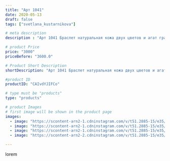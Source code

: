 ```yaml
---
title: "Арт 1041"
date: 2020-05-13
draft: false
tags: ["svetlana_kustarnikova"]

# meta description
description : "Арт 1041 Браслет натуральная кожа двух цветов и агат граненый размер камня 3 см ПРОДАНО"

# product Price
price: "3000"
priceBefore: "3600.0"

# Product Short Description
shortDescription: "Арт 1041 Браслет натуральная кожа двух цветов и агат граненый размер камня 3 см ПРОДАНО"

#product ID
productID: "CAIvdYJIFCo"

# type must be "products"
type: "products"

# product Images
# first image will be shown in the product page
images:
  - image: "https://scontent-arn2-1.cdninstagram.com/v/t51.2885-15/e35/96417101_278219153352298_1527433778362021471_n.jpg?se=7&tp=1&_nc_ht=scontent-arn2-1.cdninstagram.com&_nc_cat=110&_nc_ohc=mPWUA1kUyFYAX9fAedx&oh=5ea0fe1e837ecddb46bf490eb73f21e1&oe=606CC82F&ig_cache_key=MjMwODMwMzUyOTMwNzIyNTc5NA%3D%3D.2"
  - image: "https://scontent-arn2-1.cdninstagram.com/v/t51.2885-15/e35/96873037_236583131004087_3112648150486335313_n.jpg?tp=1&_nc_ht=scontent-arn2-1.cdninstagram.com&_nc_cat=103&_nc_ohc=ErjsY81EF_QAX_tJQ4m&oh=e61168a24065bf1c995cf42cd45d2b53&oe=606A45B8&ig_cache_key=MjMwODMwMzUyOTMxNTQ4NzA2Mw%3D%3D.2"
  - image: "https://scontent-arn2-1.cdninstagram.com/v/t51.2885-15/e35/96418093_2595226320729010_8953039201638896725_n.jpg?se=7&tp=1&_nc_ht=scontent-arn2-1.cdninstagram.com&_nc_cat=110&_nc_ohc=3bIDJ1gpOmYAX9l7gBy&oh=999b2163718636eba0ab0084b8cbb824&oe=606B0ACC&ig_cache_key=MjMwODMwMzUyOTI5ODg2OTAwNg%3D%3D.2"
  - image: "https://scontent-arn2-2.cdninstagram.com/v/t51.2885-15/e35/96417101_146865486884544_4779415255165072093_n.jpg?tp=1&_nc_ht=scontent-arn2-2.cdninstagram.com&_nc_cat=100&_nc_ohc=-xn3GmW2NYgAX_a_Iab&oh=642f91bb13896c1abde666535ae6cf74&oe=60698677&ig_cache_key=MjMwODMwMzUyOTI5MDMxNjU0Mw%3D%3D.2"

---
```

lorem
